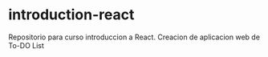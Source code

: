 # introduction-react
Repositorio para curso introduccion a React. Creacion de aplicacion web de To-DO List
